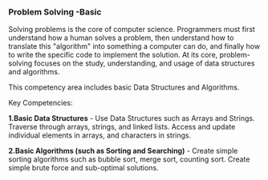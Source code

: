 ### Problem Solving -Basic
Solving problems is the core of computer science. Programmers must first understand how a human solves a problem, then understand how to translate this "algorithm" into 
something a computer can do, and finally how to write the specific code to implement the solution. At its core, problem-solving focuses on the study, understanding, and 
usage of data structures and algorithms. 

This competency area includes basic Data Structures and Algorithms.

Key Competencies:

  **1.Basic Data Structures** - Use Data Structures such as Arrays and Strings. Traverse through arrays, strings, and linked lists. 
                              Access and update individual elements in arrays, and characters in strings.
                              
  **2.Basic Algorithms (such as Sorting and Searching)** - Create simple sorting algorithms such as bubble sort, merge sort, counting sort. 
                                                          Create simple brute force and sub-optimal solutions.
